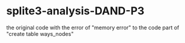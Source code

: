 # splite3-analysis-DAND-P3
the original code with the error of "memory error" to the code part of "create table ways_nodes"
